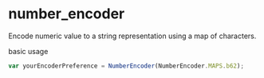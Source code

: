 # number_encoder #
Encode numeric value to a string representation using a map of characters.

basic usage
```javascript
var yourEncoderPreference = NumberEncoder(NumberEncoder.MAPS.b62);

``` 
